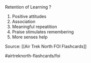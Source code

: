 Retention of Learning
?
1. Positive attitudes
2. Association
3. Meaningful repeatition
4. Praise stimulates remembering
5. More senses help
<!--SR:!2022-09-30,1,230-->

Source: [[Air Trek North FOI Flashcards]]

#airtreknorth-flashcards/foi